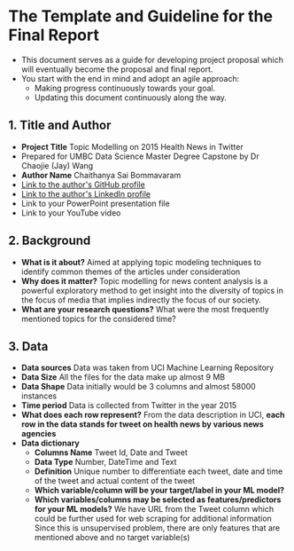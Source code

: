 # The Template and Guideline for the Final Report

- This document serves as a guide for developing project proposal which will eventually become the proposal and final report.
- You start with the end in mind and adopt an agile approach:
  - Making progress continuously towards your goal.
  - Updating this document continuously along the way.
 
## 1. Title and Author

- **Project Title**
  Topic Modelling on 2015 Health News in Twitter
- Prepared for UMBC Data Science Master Degree Capstone by Dr Chaojie (Jay) Wang
- **Author Name**
  Chaithanya Sai Bommavaram
- [Link to the author's GitHub profile](https://github.com/ChaithanyaSaiB)
- [Link to the author's LinkedIn profile](https://www.linkedin.com/in/chaithanya-sai-bommavaram/)
- Link to your PowerPoint presentation file
- Link to your YouTube video 
    
## 2. Background

- **What is it about?**
  Aimed at applying topic modeling techniques to identify common themes of the articles under consideration
- **Why does it matter?**
  Topic modelling for news content analysis is a powerful exploratory method to get insight into the diversity of topics in the focus of media that implies indirectly the focus of our society.
- **What are your research questions?**
  What were the most frequently mentioned topics for the considered time? 

## 3. Data 

- **Data sources**
  Data was taken from UCI Machine Learning Repository
- **Data Size**
  All the files for the data make up almost 9 MB
- **Data Shape**
  Data initially would be 3 columns and almost 58000 instances
- **Time period**
  Data is collected from Twitter in the year 2015
- **What does each row represent?**
  From the data description in UCI, **each row in the data stands for tweet on health news by various news agencies**
- **Data dictionary**
  - **Columns Name**
    Tweet Id, Date and Tweet
  - **Data Type**
    Number, DateTime and Text
  - **Definition**
    Unique number to differentiate each tweet, date and time of the tweet and actual content of the tweet
  - **Which variable/column will be your target/label in your ML model?**
  - **Which variables/columns may be selected as features/predictors for your ML models?**
    We have URL from the Tweet column which could be further used for web scraping for  additional information
    Since this is unsupervised problem, there are only features that are mentioned above and no target variable(s)
